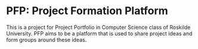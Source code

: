 # PFP: Project Formation Platform

This is a project for Project Portfolio in Computer Science class of Roskilde University. PFP aims to be a platform that
is used to share project ideas and form groups around these ideas.
